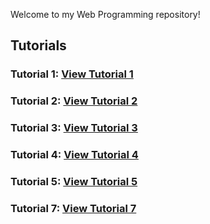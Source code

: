 Welcome to my Web Programming repository!

## Tutorials

### Tutorial 1: [View Tutorial 1](https://akshay-c-a.github.io/WebProgramming/Tutorial1/index.html)

### Tutorial 2: [View Tutorial 2](https://akshay-c-a.github.io/WebProgramming/Tutorial2/Tutorial2.html)

### Tutorial 3: [View Tutorial 3](https://akshay-c-a.github.io/WebProgramming/Tutorial3/index.html)

### Tutorial 4: [View Tutorial 4](https://akshay-c-a.github.io/WebProgramming/Tutorial4/index.html)

### Tutorial 5: [View Tutorial 5](https://akshay-c-a.github.io/WebProgramming/Tutorial5/tutorial5.html)

### Tutorial 7: [View Tutorial 7](https://akshay-c-a.github.io/WebProgramming/Tutorial7/tutorial7.html)

